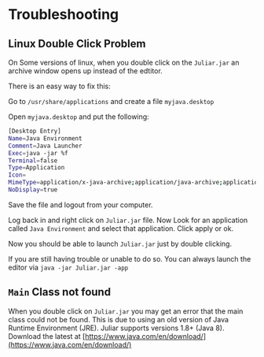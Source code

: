 # Troubleshooting

## Linux Double Click Problem

On Some versions of linux, when you double click on the `Juliar.jar` an archive window opens up instead of the edtitor.

There is an easy way to fix this:

Go to `/usr/share/applications` and create a file `myjava.desktop`

Open `myjava.desktop` and put the following:

```bash
[Desktop Entry]
Name=Java Environment
Comment=Java Launcher
Exec=java -jar %f
Terminal=false
Type=Application
Icon=
MimeType=application/x-java-archive;application/java-archive;application/x-jar;
NoDisplay=true
```

Save the file and logout from your computer.

Log back in and right click on `Juliar.jar` file.
Now Look for an application called `Java Environment` and select that application.
Click apply or ok.

Now you should be able to launch `Juliar.jar` just by double clicking.

If you are still having trouble or unable to do so.
You can always launch the editor via `java -jar Juliar.jar -app`

## `Main` Class not found

When you double click on `Juliar.jar` you may get an error that the main class could not be found. This is due to using an old version of Java Runtime Environment (JRE). Juliar supports versions 1.8+ (Java 8). Download the latest at [https://www.java.com/en/download/](https://www.java.com/en/download/)